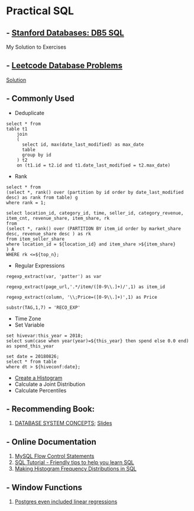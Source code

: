 # Practical SQL
## - [Stanford Databases: DB5 SQL](https://lagunita.stanford.edu/courses/DB/SQL/SelfPaced/courseware/ch-sql/seq-exercise-sql_social_query_core/)
My Solution to Exercises
## - [Leetcode Database Problems](https://leetcode.com/problemset/database/)
[Solution](https://github.com/qw924/practicalSQL/tree/master/leetcode)

## - Commonly Used
- Deduplicate 
```
select * from 
table t1
    join
    (
      select id, max(date_last_modified) as max_date
      table
      group by id
    ) t2
    on (t1.id = t2.id and t1.date_last_modified = t2.max_date)
```
- Rank
```
select * from 
(select *, rank() over (partition by id order by date_last_modified desc) as rank from table) g
where rank = 1; 
```
```
select location_id, category_id, time, seller_id, category_revenue, item_cnt, revenue_share, item_share, rk
from
(select *, rank() over (PARTITION BY item_id order by market_share desc, revenue_share desc ) as rk
from item_seller_share
where location_id = ${location_id} and item_share >${item_share}
) A
WHERE rk <=${top_n};
```
- Regular Expressions
```
regexp_extract(var, 'patter') as var
```
```
regexp_extract(page_url,'.*/item/([0-9\\.]+)/',1) as item_id
```
```
regexp_extract(column, '\\;Price=([0-9\\.]+)',1) as Price
```
```
substr(TAG,1,7) = 'RECO_EXP'
```
- Time Zone
- Set Variable
```
set hivevar:this_year = 2018;
select sum(case when year(year)=${this_year} then spend else 0.0 end) as spend_this_year
```
```
set date = 20180826;
select * from table
where dt > ${hiveconf:date};
```
- [Create a Histogram](https://github.com/qw924/practicalSQL/blob/master/CreatingHistogram.md)
- Calculate a Joint Distribution
- Calculate Percentiles
## - Recommending Book: 
1. [DATABASE SYSTEM CONCEPTS](https://kakeboksen.td.org.uit.no/Database%20System%20Concepts%206th%20edition.pdf); [Slides](http://codex.cs.yale.edu/avi/db-book/db6/slide-dir/index.html)

## - Online Documentation
1. [MySQL Flow Control Statements](https://dev.mysql.com/doc/refman/5.7/en/flow-control-statements.html)
2. [SQL Tutorial - Friendly tips to help you learn SQL](http://www.wagonhq.com/sql-tutorial)
3. [Making Histogram Frequency Distributions in SQL](http://www.silota.com/docs/recipes/sql-histogram-summary-frequency-distribution.html)

## - Window Functions
1. [Postgres even included linear regressions](https://www.postgresql.org/docs/9.4/static/functions-aggregate.html)
